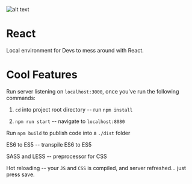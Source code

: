 

![alt text](https://media.giphy.com/media/113ZcqZZZH9AZy/giphy.gif)


# React

Local environment for Devs to mess around with React.

# Cool Features
 
  Run server listening on `localhost:3000`, once you've run the following commands:

  1. `cd` into project root directory -- run `npm install`
  
  2. `npm run start` -- navigate to `localhost:8080`

  Run `npm build` to publish code into a `./dist` folder

  ES6 to ES5 -- transpile ES6 to ES5
  
  SASS and LESS -- preprocessor for CSS
  
  Hot reloading -- your `JS` and `CSS` is compiled, and server refreshed... just press save.
